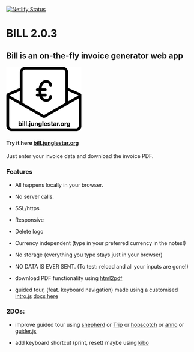 [![Netlify Status](https://api.netlify.com/api/v1/badges/e72750bc-d967-40f5-ae62-919fb46cf636/deploy-status)](https://app.netlify.com/sites/docu/deploys)

# BILL 2.0.3

## Bill is an on-the-fly invoice generator web app

![Bill is an online Invoice Generator](bill_logo.png)

#### Try it here [bill.junglestar.org](https://bill.junglestar.org)

Just enter your invoice data and download the invoice PDF.

### Features

- All happens locally in your browser.

- No server calls.

- SSL/https

- Responsive

- Delete logo

- Currency independent (type in your preferred currency in the notes!)

- No storage (everything you type stays just in your browser)

- NO DATA IS EVER SENT. (To test: reload and all your inputs are gone!)

- download PDF functionality using [html2pdf](https://github.com/eKoopmans/html2pdf)

- guided tour, (feat. keyboard navigation) made using a customised [intro.js](https://github.com/usablica/intro.js) [docs here](http://introjs.com/docs/)

### 2DOs:

- improve guided tour using [shepherd](https://github.com/HubSpot/shepherd) or [Trip](https://github.com/EragonJ/Trip.js) or [hopscotch](https://github.com/linkedin/hopscotch) or [anno](https://github.com/iamdanfox/anno.js) or [guider.js](https://github.com/pickhardt/Guiders-JS)

- add keyboard shortcut (print, reset) maybe using [kibo](https://github.com/marquete/kibo)
